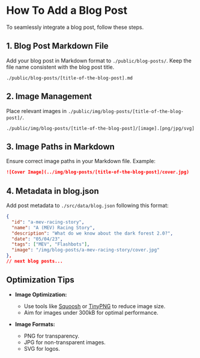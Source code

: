 # How To Add a Blog Post

To seamlessly integrate a blog post, follow these steps.

## 1. Blog Post Markdown File

Add your blog post in Markdown format to `./public/blog-posts/`. Keep the file name consistent with the blog post title.

```plaintext
./public/blog-posts/[title-of-the-blog-post].md
```

## 2. Image Management

Place relevant images in `./public/img/blog-posts/[title-of-the-blog-post]/`.

```plaintext
./public/img/blog-posts/[title-of-the-blog-post]/[image].[png/jpg/svg]
```

## 3. Image Paths in Markdown

Ensure correct image paths in your Markdown file. Example:

```markdown
![Cover Image](../img/blog-posts/[title-of-the-blog-post]/cover.jpg)
```

## 4. Metadata in blog.json

Add post metadata to `./src/data/blog.json` following this format:

```json
{
  "id": "a-mev-racing-story",
  "name": "A (MEV) Racing Story",
  "description": "What do we know about the dark forest 2.0?",
  "date": "05/04/23",
  "tags": ["MEV", "Flashbots"],
  "image": "/img/blog-posts/a-mev-racing-story/cover.jpg"
},
// next blog posts...
```

## Optimization Tips

- **Image Optimization:**

  - Use tools like [Squoosh](https://squoosh.app/) or [TinyPNG](https://tinypng.com/) to reduce image size.
  - Aim for images under 300kB for optimal performance.

- **Image Formats:**
  - PNG for transparency.
  - JPG for non-transparent images.
  - SVG for logos.
